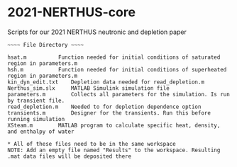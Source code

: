 # 2021-NERTHUS-core
Scripts for our 2021 NERTHUS neutronic and depletion paper

~~~~~~~~~~~~~~~~~~~~~~~~
~~~~ File Directory ~~~~

hsat.m			Function needed for initial conditions of saturated region in parameters.m
hsh.m			Function needed for initial conditions of superheated region in parameters.m
kin_dyn_edit.txt	Depletion data needed for read_depletion.m
Nerthus_sim.slx		MATLAB Simulink simulation file
parameters.m		Collects all parameters for the simulation. Is run by transient file.
read_depletion.m	Needed to for depletion dependence option
transients.m 		Designer for the transients. Run this before running simulation
XSteam.m 		MATLAB program to calculate specific heat, density, and enthalpy of water

* All of these files need to be in the same workspace
NOTE: Add an empty file named "Results" to the workspace. Resulting .mat data files will be deposited there
